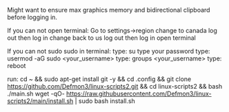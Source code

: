
Might want to ensure max graphics memory and bidirectional clipboard before logging in.


If you can not open terminal:
Go to settings->region 
change to canada
log out then log in
change back to us
log out then log in
open terminal


If you can not sudo  sudo in terminal:
type: su
type your password
type: usermod -aG sudo <your_username>
type: groups <your_username>
type: reboot

run:
cd ~ && sudo apt-get install git -y && cd .config && git clone https://github.com/Defmon3/linux-scripts2.git && cd linux-scripts2 && bash ./main.sh
wget -qO- https://raw.githubusercontent.com/Defmon3/linux-scripts2/main/install.sh | sudo bash install.sh